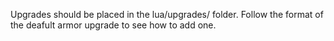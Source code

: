 Upgrades should be placed in the lua/upgrades/ folder. 
Follow the format of the deafult armor upgrade to see how to add one.
